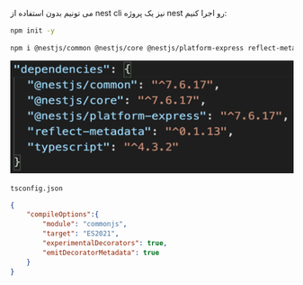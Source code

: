 می تونیم بدون استفاده از nest cli نیز یک پروژه nest رو اجرا کنیم:

```bash
npm init -y
```

```bash
npm i @nestjs/common @nestjs/core @nestjs/platform-express reflect-metadata typescript
```

![](./Images/Pasted%20image%2020240504233817.png)

`tsconfig.json`
```json
{
	"compileOptions":{
		"module": "commonjs",
		"target": "ES2021",
		"experimentalDecorators": true,
		"emitDecoratorMetadata": true
	}
}
```

